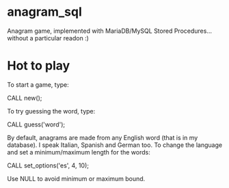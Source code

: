anagram_sql
===========

Anagram game, implemented with MariaDB/MySQL Stored Procedures... without a particular readon :) 

Hot to play
===========

To start a game, type:

CALL new();

To try guessing the word, type:

CALL guess('word');

By default, anagrams are made from any English word (that is in my database).
I speak Italian, Spanish and German too.
To change the language and set a minimum/maximum length for the words:

CALL set_options('es', 4, 10);

Use NULL to avoid minimum or maximum bound.


